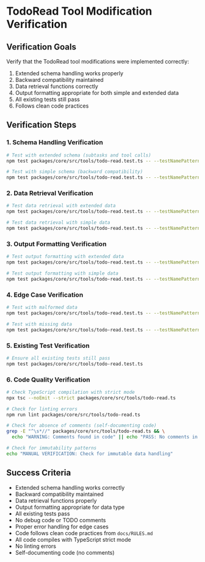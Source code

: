 # TodoRead Tool Modification Verification

## Verification Goals

Verify that the TodoRead tool modifications were implemented correctly:

1. Extended schema handling works properly
2. Backward compatibility maintained
3. Data retrieval functions correctly
4. Output formatting appropriate for both simple and extended data
5. All existing tests still pass
6. Follows clean code practices

## Verification Steps

### 1. Schema Handling Verification

```bash
# Test with extended schema (subtasks and tool calls)
npm test packages/core/src/tools/todo-read.test.ts -- --testNamePattern="extended schema"

# Test with simple schema (backward compatibility)
npm test packages/core/src/tools/todo-read.test.ts -- --testNamePattern="simple schema"
```

### 2. Data Retrieval Verification

```bash
# Test data retrieval with extended data
npm test packages/core/src/tools/todo-read.test.ts -- --testNamePattern="data retrieval extended"

# Test data retrieval with simple data
npm test packages/core/src/tools/todo-read.test.ts -- --testNamePattern="data retrieval simple"
```

### 3. Output Formatting Verification

```bash
# Test output formatting with extended data
npm test packages/core/src/tools/todo-read.test.ts -- --testNamePattern="output extended"

# Test output formatting with simple data
npm test packages/core/src/tools/todo-read.test.ts -- --testNamePattern="output simple"
```

### 4. Edge Case Verification

```bash
# Test with malformed data
npm test packages/core/src/tools/todo-read.test.ts -- --testNamePattern="malformed data"

# Test with missing data
npm test packages/core/src/tools/todo-read.test.ts -- --testNamePattern="missing data"
```

### 5. Existing Test Verification

```bash
# Ensure all existing tests still pass
npm test packages/core/src/tools/todo-read.test.ts
```

### 6. Code Quality Verification

```bash
# Check TypeScript compilation with strict mode
npx tsc --noEmit --strict packages/core/src/tools/todo-read.ts

# Check for linting errors
npm run lint packages/core/src/tools/todo-read.ts

# Check for absence of comments (self-documenting code)
grep -E "^\s*//" packages/core/src/tools/todo-read.ts && \
  echo "WARNING: Comments found in code" || echo "PASS: No comments in code"

# Check for immutability patterns
echo "MANUAL VERIFICATION: Check for immutable data handling"
```

## Success Criteria

- Extended schema handling works correctly
- Backward compatibility maintained
- Data retrieval functions properly
- Output formatting appropriate for data type
- All existing tests pass
- No debug code or TODO comments
- Proper error handling for edge cases
- Code follows clean code practices from `docs/RULES.md`
- All code compiles with TypeScript strict mode
- No linting errors
- Self-documenting code (no comments)